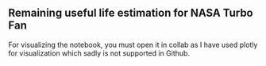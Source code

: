 ## Remaining useful life estimation for NASA Turbo Fan
For visualizing the notebook, you must open it in collab as I have used plotly for visualization which sadly is not supported in Github.
